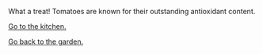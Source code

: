 What a treat! 
Tomatoes are known for their outstanding antioxidant content.

[Go to the kitchen.](../kitchen/vegetables.md)

[Go back to the garden.](../choose.md)